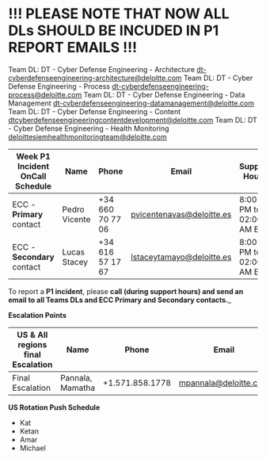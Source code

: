 # !!! **PLEASE NOTE THAT NOW ALL DLs SHOULD BE INCUDED IN P1 REPORT EMAILS** !!!

Team DL: DT - Cyber Defense Engineering - Architecture <dt-cyberdefenseengineering-architecture@deloitte.com>
Team DL: DT - Cyber Defense Engineering - Process <dt-cyberdefenseengineering-process@deloitte.com>
Team DL: DT - Cyber Defense Engineering - Data Management <dt-cyberdefenseengineering-datamanagement@deloitte.com>
Team DL: DT - Cyber Defense Engineering - Content <dtcyberdefenseengineeringcontentdevelopment@deloitte.com>
Team DL: DT - Cyber Defense Engineering - Health Monitoring <deloittesiemhealthmonitoringteam@deloitte.com>


| **Week P1 Incident OnCall Schedule** | **Name** | **Phone** | **Email** | **Support Hours** |
|--|--|--|--|--|
| ECC - **Primary** contact | Pedro Vicente | +34 660 70 77 06 | pvicentenavas@deloitte.es | 8:00 PM to 02:00 AM EST |
| ECC - **Secondary** contact | Lucas Stacey | +34 616 57 17 67| lstaceytamayo@deloitte.es | 8:00 PM to 02:00 AM EST |


To report a **P1 incident**, please **call (during support hours) and send an email to all Teams DLs and ECC Primary and Secondary contacts.**_

**Escalation Points**

| US & All regions final Escalation | Name | Phone | Email |
|--|--|--|--|
| Final Escalation | Pannala, Mamatha | +1.571.858.1778 | mpannala@deloitte.com |

**US Rotation Push Schedule**

- Kat
- Ketan
- Amar
- Michael

